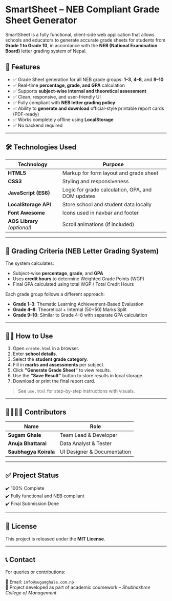 # SmartSheet – NEB Compliant Grade Sheet Generator

SmartSheet is a fully functional, client-side web application that allows schools and educators to generate accurate grade sheets for students from **Grade 1 to Grade 10**, in accordance with the **NEB (National Examination Board)** letter grading system of Nepal.

## 📌 Features

- ✅ Grade Sheet generation for all NEB grade groups: **1–3**, **4–8**, and **9–10**
- ✅ Real-time **percentage, grade, and GPA** calculation
- ✅ Supports **subject-wise internal and theoretical assessment**
- ✅ Clean, responsive, and user-friendly UI
- ✅ Fully compliant with **NEB letter grading policy**
- ✅ Ability to **generate and download** official-style printable report cards (PDF-ready)
- ✅ Works completely offline using **LocalStorage**
- ✅ No backend required

---

## 🛠️ Technologies Used

| Technology    | Purpose                                 |
|---------------|-----------------------------------------|
| **HTML5**     | Markup for form layout and grade sheet  |
| **CSS3**      | Styling and responsiveness              |
| **JavaScript (ES6)** | Logic for grade calculation, GPA, and DOM updates |
| **LocalStorage API** | Store school and student data locally |
| **Font Awesome**     | Icons used in navbar and footer  |
| **AOS Library** *(optional)* | Scroll animations (if included) |

---

## 🎯 Grading Criteria (NEB Letter Grading System)

The system calculates:

- Subject-wise **percentage**, **grade**, and **GPA**
- Uses **credit hours** to determine Weighted Grade Points (WGP)
- Final GPA calculated using total WGP / Total Credit Hours

Each grade group follows a different approach:
- **Grade 1–3**: Thematic Learning Achievement-Based Evaluation
- **Grade 4–8**: Theoretical + Internal (50+50) Marks Split
- **Grade 9–10**: Similar to Grade 4–8 with separate GPA calculation

---

## 🧑‍💻 How to Use

1. Open `create.html` in a browser.
2. Enter **school details**.
3. Select the **student grade category**.
4. Fill in **marks and assessments** per subject.
5. Click **"Generate Grade Sheet"** to view results.
6. Use the **"Save Result"** button to store results in local storage.
7. Download or print the final report card.

> See `use.html` for step-by-step instructions with visuals.

---

## 👨‍👩‍👧‍👦 Contributors

| Name               | Role                    |
|--------------------|-------------------------|
| **Sugam Ghale**     | Team Lead & Developer    |
| **Anuja Bhattarai** | Data Analyst & Tester    |
| **Saubhagya Koirala** | UI Designer & Documentation |

---

## ✅ Project Status

✔️ 100% Complete  
✔️ Fully functional and NEB compliant  
✔️ Final Submission Done  

---

## 📘 License

This project is released under the **MIT License**.

---

## 📞 Contact

For queries or contributions:

📧 Email: `info@sugamghale.com.np`  
📍 Project developed as part of academic coursework – *Shubhashree College of Management*
